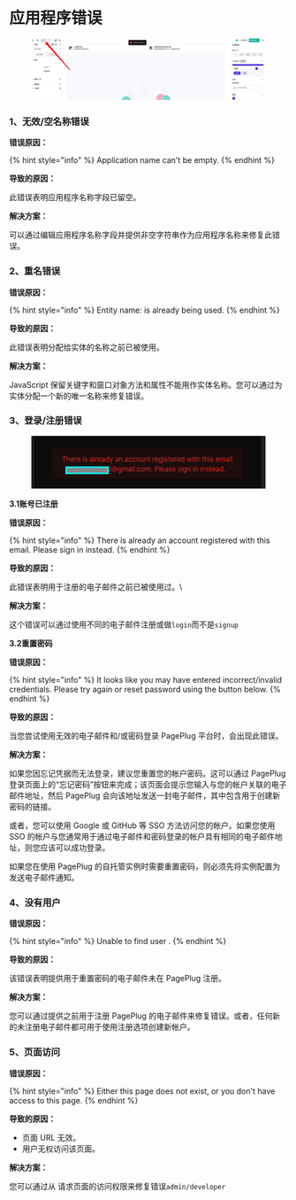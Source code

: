 # 应用程序错误

<figure><img src="../.gitbook/assets/image (8) (1).png" alt=""><figcaption></figcaption></figure>

### 1、无效/空名称错误 <a href="#invalid--empty-name-error" id="invalid--empty-name-error"></a>

&#x20;**错误原因：**

{% hint style="info" %}
Application name can't be empty.
{% endhint %}

&#x20; **导致的原因：**

此错误表明应用程序名称字段已留空。



&#x20;**解决方案：**

可以通过编辑应用程序名称字段并提供非空字符串作为应用程序名称来修复此错误。



### 2、重名错误

&#x20; **错误原因：**

{% hint style="info" %}
Entity name: is already being used.
{% endhint %}

&#x20; **导致的原因：**

此错误表明分配给实体的名称之前已被使用。

&#x20;   **解决方案：**

JavaScript 保留关键字和窗口对象方法和属性不能用作实体名称。您可以通过为实体分配一个新的唯一名称来修复错误。



### 3、登录/注册错误

<figure><img src="../.gitbook/assets/image (2) (1) (1) (1).png" alt=""><figcaption></figcaption></figure>

&#x20; **3.1账号已注册**

&#x20;       **错误原因：**

{% hint style="info" %}
There is already an account registered with this email. Please sign in instead.
{% endhint %}

&#x20;       **导致的原因：**

此错误表明用于注册的电子邮件之前已被使用过。\


&#x20;       **解决方案：**

这个错误可以通过使用不同的电子邮件注册或做`login`而不是`signup`

&#x20;  **3.2重置密码**

&#x20;       **错误原因：**

{% hint style="info" %}
It looks like you may have entered incorrect/invalid credentials. Please try again or reset password using the button below.
{% endhint %}

&#x20;       **导致的原因：**

当您尝试使用无效的电子邮件和/或密码登录 PagePlug 平台时，会出现此错误。



&#x20;   **解决方案：**

如果您因忘记凭据而无法登录，建议您重置您的帐户密码。这可以通过 PagePlug 登录页面上的“忘记密码”按钮来完成；该页面会提示您输入与您的帐户关联的电子邮件地址，然后 PagePlug 会向该地址发送一封电子邮件，其中包含用于创建新密码的链接。

或者，您可以使用 Google 或 GitHub 等 SSO 方法访问您的帐户。如果您使用 SSO 的帐户与您通常用于通过电子邮件和密码登录的帐户具有相同的电子邮件地址，则您应该可以成功登录。

如果您在使用 PagePlug 的自托管实例时需要重置密码，则必须先将实例配置为发送电子邮件通知。



### 4、没有用户

&#x20;   **错误原因：**

{% hint style="info" %}
Unable to find user .
{% endhint %}

&#x20;   **导致的原因：**

该错误表明提供用于重置密码的电子邮件未在 PagePlug 注册。



&#x20;**解决方案：**

您可以通过提供之前用于注册 PagePlug 的电子邮件来修复错误。或者，任何新的未注册电子邮件都可用于使用注册选项创建新帐户。



### 5、页面访问

&#x20; **错误原因：**

{% hint style="info" %}
Either this page does not exist, or you don't have access to this page.
{% endhint %}

&#x20; **导致的原因：**

* 页面 URL 无效。
* 用户无权访问该页面。

&#x20;   **解决方案：**

您可以通过从 请求页面的访问权限来修复错误`admin/developer`

